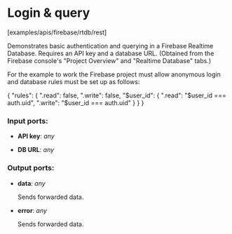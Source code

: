 # Login & query

[examples/apis/firebase/rtdb/rest]

Demonstrates basic authentication and querying in a Firebase Realtime Database. Requires an API key and a database URL. (Obtained from the Firebase console's "Project Overview" and "Realtime Database" tabs.)

For the example to work the Firebase project must allow anonymous login and database rules must be set up as follows:

{
  "rules": {
    ".read": false,
    ".write": false,
    "$user_id": {
      ".read": "$user_id === auth.uid",
      ".write": "$user_id === auth.uid"
    }
  }
}

### Input ports:

* __API key__: _any_



* __DB URL__: _any_



### Output ports:

* __data__: _any_

    Sends forwarded data.



* __error__: _any_

    Sends forwarded data.



